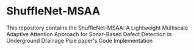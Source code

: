 # ShuffleNet-MSAA
This repository contains the ShuffleNet-MSAA: A Lightweight Multiscale Adaptive Attention Approach for Sonar-Based Defect Detection in Underground Drainage Pipe paper's Code Implementation
